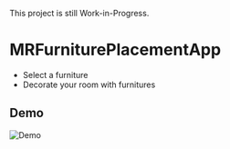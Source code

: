 This project is still Work-in-Progress.

# MRFurniturePlacementApp
- Select a furniture
- Decorate your room with furnitures

## Demo
![Demo](media/demo.gif)
